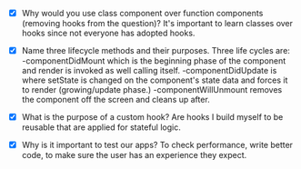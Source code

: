 - [x] Why would you use class component over function components (removing hooks from the question)?
It's important to learn classes over hooks since not everyone has adopted hooks.

- [x] Name three lifecycle methods and their purposes.
Three life cycles are:
-componentDidMount which is the beginning phase of the component and render is invoked as well calling itself.
-componentDidUpdate is where setState is changed on the component's state data and forces it to render (growing/update phase.)
-componentWillUnmount removes the component off the screen and cleans up after.

- [x] What is the purpose of a custom hook?
Are hooks I build myself to be reusable that are applied for stateful logic.

- [x] Why is it important to test our apps?
To check performance, write better code, to make sure the user has an experience they expect.